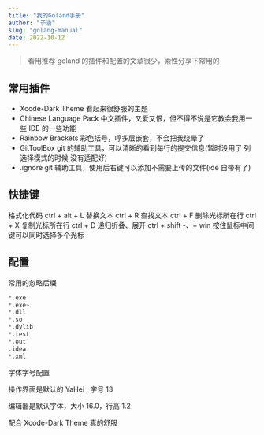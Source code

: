 ```yaml
---
title: "我的Goland手册"
author: "子涵"
slug: "golang-manual"
date: 2022-10-12
---
```


> 看用推荐 goland 的插件和配置的文章很少，索性分享下常用的

## 常用插件

- Xcode-Dark Theme 看起来很舒服的主题
- Chinese Language Pack 中文插件，又爱又恨，但不得不说是它教会我用一些 IDE 的一些功能
- Rainbow Brackets 彩色括号，哼多层嵌套，不会把我绕晕了
- GitToolBox git 的辅助工具，可以清晰的看到每行的提交信息(暂时没用了 列选择模式的时候 没有适配好)
- .ignore git 辅助工具，使用后右键可以添加不需要上传的文件(ide 自带有了)

## 快捷键

格式化代码 ctrl + alt + L
替换文本 ctrl + R
查找文本 ctrl + F
删除光标所在行 ctrl + X
复制光标所在行 ctrl + D
递归折叠、展开 ctrl + shift -、+
win 按住鼠标中间键可以同时选择多个光标

## 配置

常用的忽略后缀

```go
*.exe
*.exe~
*.dll
*.so
*.dylib
*.test
*.out
.idea
*.xml

```

字体字号配置

操作界面是默认的 YaHei , 字号 13

编辑器是默认字体，大小 16.0，行高 1.2

配合 Xcode-Dark Theme 真的舒服
